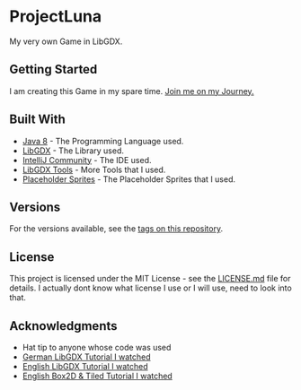 # ProjectLuna

My very own Game in LibGDX.

## Getting Started

I am creating this Game in my spare time. [Join me on my Journey.](https://www.youtube.com/playlist?list=PLtI1XL0JbwNVuc_NFfeb-x_rIB5XhzhF4)

## Built With

* [Java 8](https://www.java.com/de/download/faq/java8.xml) - The Programming Language used.
* [LibGDX](https://libgdx.badlogicgames.com/) - The Library used.
* [IntelliJ Community](https://www.jetbrains.com/idea/) - The IDE used.
* [LibGDX Tools](https://libgdx.badlogicgames.com/tools.html) - More Tools that I used.
* [Placeholder Sprites](https://www.gameart2d.com/freebies.html) - The Placeholder Sprites that I used.

## Versions

For the versions available, see the [tags on this repository](https://github.com/your/project/tags). 

## License

This project is licensed under the MIT License - see the [LICENSE.md](LICENSE.md) file for details.
I actually dont know what license I use or I will use, need to look into that.

## Acknowledgments

* Hat tip to anyone whose code was used
* [German LibGDX Tutorial I watched](https://www.youtube.com/playlist?list=PLNmsVeXQZj7quaae1GG4U-8y6gxVkpq2m)
* [English LibGDX Tutorial I watched](https://www.youtube.com/playlist?list=PL-2t7SM0vDfeZUKeM7Jm4U9utHwFS1N-C)
* [English Box2D & Tiled Tutorial I watched](https://www.youtube.com/playlist?list=PL-2t7SM0vDfdYJ5Pq9vxeivblbZuFvGJK)